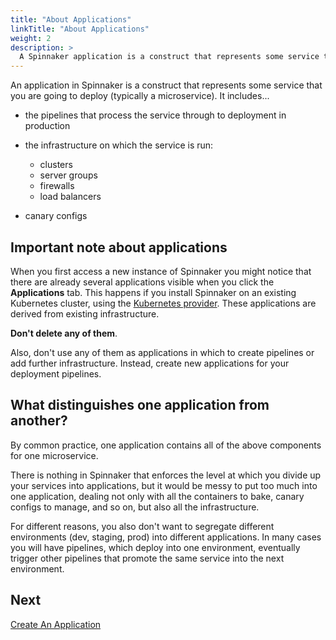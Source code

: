 ```yaml
---
title: "About Applications"
linkTitle: "About Applications"
weight: 2
description: >
  A Spinnaker application is a construct that represents some service that you are going to deploy (typically a microservice).
---
```



An application in Spinnaker is a construct that represents some service that you
are going to deploy (typically a microservice). It includes...

* the pipelines that process the service through to deployment in production

* the infrastructure on which the service is run:
  - clusters
  - server groups
  - firewalls
  - load balancers

* canary configs

## Important note about applications

When you first access a new instance of Spinnaker you might notice that there
are already several applications visible when you click the **Applications** tab.
This happens if you install Spinnaker on an existing Kubernetes cluster, using
the [Kubernetes provider](/docs/reference/providers/kubernetes-v2/). These applications
are derived from existing infrastructure.

**Don't delete any of them**.

Also, don't use any of them as applications in which to create pipelines or add
further infrastructure. Instead, create new applications for your deployment
pipelines.

## What distinguishes one application from another?

By common practice, one application contains all of the above components for one
microservice.

There is nothing in Spinnaker that enforces the level at which you divide up
your services into applications, but it would be messy to put too much into one
application, dealing not only with all the containers to bake, canary configs to
manage, and so on, but also all the infrastructure.

For different reasons, you also don't want to segregate different environments
(dev, staging, prod) into different applications. In many cases you will have
pipelines, which deploy into one environment, eventually trigger other pipelines
that promote the same service into the next environment.

## Next

[Create An Application](/docs/guides/user/applications/create/)
